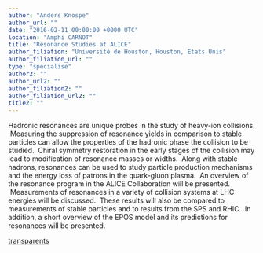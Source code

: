 ```yaml
---
author: "Anders Knospe"
author_url: ""
date: "2016-02-11 00:00:00 +0000 UTC"
location: "Amphi CARNOT"
title: "Resonance Studies at ALICE"
author_filiation: "Université de Houston, Houston, Etats Unis"
author_filiation_url: ""
type: "spécialisé"
author2: ""
author_url2: ""
author_filiation2: ""
author_filiation_url2: ""
title2: ""
---
```

Hadronic resonances are unique probes in the study of heavy-ion collisions.  Measuring the suppression of resonance yields in comparison to stable particles can allow the properties of the hadronic phase the collision to be studied.  Chiral symmetry restoration in the early stages of the collision may lead to modification of resonance masses or widths.  Along with stable hadrons, resonances can be used to study particle production mechanisms and the energy loss of patrons in the quark-gluon plasma.  An overview of the resonance program in the ALICE Collaboration will be presented.  Measurements of resonances in a variety of collision systems at LHC energies will be discussed.  These results will also be compared to measurements of stable particles and to results from the SPS and RHIC.  In addition, a short overview of the EPOS model and its predictions for resonances will be presented.

[transparents](images/Communication/seminaires/AndersKnospe.pdf)
